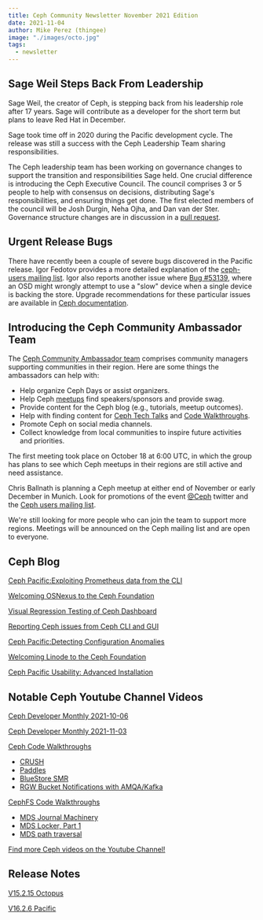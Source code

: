 ```yaml
---
title: Ceph Community Newsletter November 2021 Edition
date: 2021-11-04
author: Mike Perez (thingee)
image: "./images/octo.jpg"
tags:
  - newsletter
---
```


## Sage Weil Steps Back From Leadership

Sage Weil, the creator of Ceph, is stepping back from his leadership role after 17 years. Sage will contribute as a developer for the short term but plans to leave Red Hat in December.

Sage took time off in 2020 during the Pacific development cycle. The release was still a success with the Ceph Leadership Team sharing responsibilities.

The Ceph leadership team has been working on governance changes to support the transition and responsibilities Sage held. One crucial difference is introducing the Ceph Executive Council. The council comprises 3 or 5 people to help with consensus on decisions, distributing Sage's responsibilities, and ensuring things get done. The first elected members of the council will be Josh Durgin, Neha Ojha, and Dan van der Ster. Governance structure changes are in discussion in a [pull request](https://github.com/ceph/ceph/pull/43567/files).

## Urgent Release Bugs

There have recently been a couple of severe bugs discovered in the Pacific release. Igor Fedotov provides a more detailed explanation of the [ceph-users mailing list](https://lists.ceph.io/hyperkitty/list/ceph-users@ceph.io/thread/U4QX4E32BR5IOICOUW4FR7E56YEET3CN/). Igor also reports another issue where [Bug #53139](https://tracker.ceph.com/issues/53139), where an OSD might wrongly attempt to use a "slow" device when a single device is backing the store. Upgrade recommendations for these particular issues are available in [Ceph documentation](https://docs.ceph.com/en/latest/releases/pacific/#upgrading-from-octopus-or-nautilus).

## Introducing the Ceph Community Ambassador Team

The [Ceph Community Ambassador team](ceph.io/en/community/ambassadors/) comprises community managers supporting communities in their region. Here are some things the ambassadors can help with:

- Help organize Ceph Days or assist organizers.
- Help Ceph [meetups](https://tracker.ceph.com/projects/ceph/wiki/Meetups) find speakers/sponsors and provide swag.
- Provide content for the Ceph blog (e.g., tutorials, meetup outcomes).
- Help with finding content for [Ceph Tech Talks](https://ceph.io/en/community/tech-talks) and [Code Walkthroughs](https://tracker.ceph.com/projects/ceph/wiki/Code_Walkthroughs).
- Promote Ceph on social media channels.
- Collect knowledge from local communities to inspire future activities and priorities.

The first meeting took place on October 18 at 6:00 UTC, in which the group has plans to see which Ceph meetups in their regions are still active and need assistance.

Chris Ballnath is planning a Ceph meetup at either end of November or early December in Munich. Look for promotions of the event [@Ceph](https://twitter.com/ceph) twitter and the [Ceph users mailing list](https://lists.ceph.io/postorius/lists/ceph-users.ceph.io/).

We're still looking for more people who can join the team to support more regions. Meetings will be announced on the Ceph mailing list and are open to everyone.

## Ceph Blog

[Ceph Pacific:Exploiting Prometheus data from the CLI](https://ceph.io/en/news/blog/2021/pacific-cli-monitoring/)

[Welcoming OSNexus to the Ceph Foundation](https://ceph.io/en/news/blog/2021/welcoming-osnexus-to-the-ceph-foundation/)

[Visual Regression Testing of Ceph Dashboard](https://ceph.io/en/news/blog/2021/visual-regression-testing-ceph-dashboard/)

[Reporting Ceph issues from Ceph CLI and GUI](https://ceph.io/en/news/blog/2021/reporting-ceph-issues-from-ceph-cli-and-gui/)

[Ceph Pacific:Detecting Configuration Anomalies](https://ceph.io/en/news/blog/2021/pacific-configuration-checks/)

[Welcoming Linode to the Ceph Foundation](https://ceph.io/en/news/blog/2021/welcoming-linode-to-the-ceph-foundation/)

[Ceph Pacific Usability: Advanced Installation](https://ceph.io/en/news/blog/2021/pacific-usability-advanced-install/)

## Notable Ceph Youtube Channel Videos

[Ceph Developer Monthly 2021-10-06](https://www.youtube.com/watch?v=eVrimCfFtms)

[Ceph Developer Monthly 2021-11-03](https://www.youtube.com/watch?v=Y7jrix5NBr8)

[Ceph Code Walkthroughs](https://tracker.ceph.com/projects/ceph/wiki/Code_Walkthroughs)

- [CRUSH](https://www.youtube.com/watch?v=M7yyfUoYw2I&list=PLrBUGiINAakN87iSX3gXOXSU3EB8Y1JLd)
- [Paddles](https://www.youtube.com/watch?v=BdpyHG1xk6I&list=PLrBUGiINAakN87iSX3gXOXSU3EB8Y1JLd&index=1)
- [BlueStore SMR](https://www.youtube.com/watch?v=nQS5OWOL1nM&list=PLrBUGiINAakN87iSX3gXOXSU3EB8Y1JLd&index=3)
- [RGW Bucket Notifications with AMQA/Kafka](https://www.youtube.com/watch?v=hMaw_bxAc-I&list=PLrBUGiINAakN87iSX3gXOXSU3EB8Y1JLd&index=4)

[CephFS Code Walkthroughs](https://tracker.ceph.com/projects/ceph/wiki/CephFS_Code_Walkthroughs)

- [MDS Journal Machinery](https://www.youtube.com/watch?v=yB5JvIvZ764&list=PLrBUGiINAakOXvawFetHtUGYi2HlK6HGE&index=1)
- [MDS Locker, Part 1](https://www.youtube.com/watch?v=jkWJ6x_Bz-s&list=PLrBUGiINAakOXvawFetHtUGYi2HlK6HGE&index=2)
- [MDS path traversal](https://www.youtube.com/watch?v=dYJ84qpR0kY&list=PLrBUGiINAakOXvawFetHtUGYi2HlK6HGE&index=3)

[Find more Ceph videos on the Youtube Channel!](https://www.youtube.com/channel/UCno-Fry25FJ7B4RycCxOtfw)

## Release Notes

[V15.2.15 Octopus](https://ceph.io/en/news/blog/2021/v15-2-15-octopus-released/)

[V16.2.6 Pacific](https://ceph.io/en/news/blog/2021/v16-2-6-pacific-released/)
